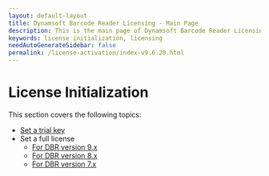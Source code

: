 ```yaml
---
layout: default-layout
title: Dynamsoft Barcode Reader Licensing - Main Page
description: This is the main page of Dynamsoft Barcode Reader Licensing.
keywords: license initialization, licensing
needAutoGenerateSidebar: false
permalink: /license-activation/index-v9.6.20.html
---
```


# License Initialization

This section covers the following topics:

* [Set a trial key](set-trial-license.md)
* Set a full license
  * [For DBR version 9.x](set-full-license.md)
  * [For DBR version 8.x](set-full-license-8.md)
  * [For DBR version 7.x](set-full-license-7.md)